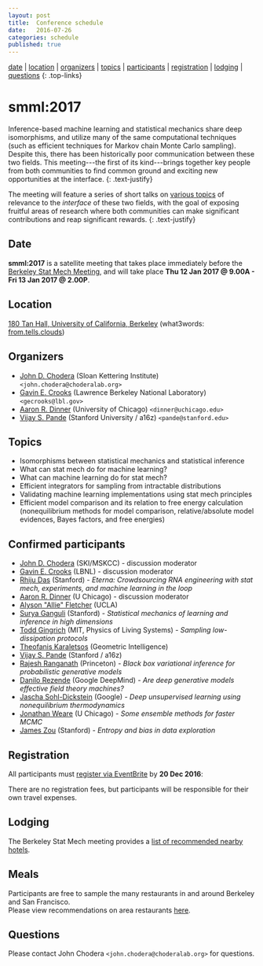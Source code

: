 ```yaml
---
layout: post
title:  Conference schedule
date:   2016-07-26
categories: schedule
published: true
---
```


[date](#date) | [location](#location) | [organizers](#organizers) | [topics](#topics) | [participants](#invited-participants) | [registration](#registration) | [lodging](#lodging) | [questions](#questions)
{: .top-links}

# smml:2017

Inference-based machine learning and statistical mechanics share deep isomorphisms, and utilize many of the same computational techniques (such as efficient techniques for Markov chain Monte Carlo sampling).
Despite this, there has been historically poor communication between these two fields.
This meeting---the first of its kind---brings together key people from both communities to find common ground and exciting new opportunities at the interface.
{: .text-justify}

The meeting will feature a series of short talks on [various topics](#topics) of relevance to the *interface* of these two fields, with the goal of exposing fruitful areas of research where both communities can make significant contributions and reap significant rewards.
{: .text-justify}

## Date
<a name="date"></a>

**smml:2017** is a satellite meeting that takes place immediately before the [Berkeley Stat Mech Meeting](http://gold.cchem.berkeley.edu/statmech/current-meeting.html), and will take place **Thu 12 Jan 2017 @ 9.00A - Fri 13 Jan 2017 @ 2.00P**.

## Location
<a name="location"></a>

[180 Tan Hall, University of California, Berkeley](https://goo.gl/maps/nBgw7u7isWs)  (what3words: [from.tells.clouds](http://w3w.co/from.tells.clouds))

## Organizers
<a name="organizers"></a>

* [John D. Chodera](http://choderalab.org) (Sloan Kettering Institute) `<john.chodera@choderalab.org>`
* [Gavin E. Crooks](http://threeplusone.com/gec/) (Lawrence Berkeley National Laboratory) `<gecrooks@lbl.gov>`
* [Aaron R. Dinner](http://dinner-group.uchicago.edu/) (University of Chicago) `<dinner@uchicago.edu>`
* [Vijay S. Pande](https://pande.stanford.edu/) (Stanford University / a16z) `<pande@stanford.edu>`

## Topics
<a name="topics"></a>

* Isomorphisms between statistical mechanics and statistical inference
* What can stat mech do for machine learning?
* What can machine learning do for stat mech?
* Efficient integrators for sampling from intractable distributions
* Validating machine learning implementations using stat mech principles
* Efficient model comparison and its relation to free energy calculation (nonequilibrium methods for model comparison, relative/absolute model evidences, Bayes factors, and free energies)

## Confirmed participants
<a name="confirmed-participants"></a>

* [John D. Chodera](http://choderalab.org) (SKI/MSKCC) - discussion moderator
* [Gavin E. Crooks](http://threeplusone.com) (LBNL) - discussion moderator
* [Rhiju Das](https://daslab.stanford.edu/) (Stanford) - *Eterna: Crowdsourcing RNA engineering with stat mech, experiments, and machine learning in the loop*
* [Aaron R. Dinner](http://dinner-group.uchicago.edu/) (U Chicago) - discussion moderator
* [Alyson "Allie" Fletcher](http://www.stat.ucla.edu/~akfletcher/) (UCLA)
* [Surya Ganguli](https://ganguli-gang.stanford.edu/) (Stanford) - *Statistical mechanics of learning and inference in high dimensions*
* [Todd Gingrich](http://www.mit.edu/~toddging/) (MIT, Physics of Living Systems) - *Sampling low-dissipation protocols*
* [Theofanis Karaletsos](https://twitter.com/Tkaraletsos) (Geometric Intelligence)
* [Vijay S. Pande](https://pande.stanford.edu/) (Stanford / a16z)
* [Rajesh Ranganath](https://www.cs.princeton.edu/~rajeshr/) (Princeton) - *Black box variational inference for probabilistic generative models*
* [Danilo Rezende](https://twitter.com/deepspiker) (Google DeepMind) - *Are deep generative models effective field theory machines?*
* [Jascha Sohl-Dickstein](http://www.sohldickstein.com/) (Google) - *Deep unsupervised learning using nonequilibrium thermodynamics*
* [Jonathan Weare](https://galton.uchicago.edu/faculty/weare.shtml) (U Chicago) - *Some ensemble methods for faster MCMC*
* [James Zou](https://sites.google.com/site/jamesyzou/) (Stanford) - *Entropy and bias in data exploration*

## Registration
<a name="registration"></a>

All participants must [register via EventBrite](https://www.eventbrite.com/e/smml2017-tickets-26819698440) by **20 Dec 2016**:

There are no registration fees, but participants will be responsible for their own travel expenses.

## Lodging
<a name="lodging"></a>

The Berkeley Stat Mech meeting provides a [list of recommended nearby hotels](http://gold.cchem.berkeley.edu/statmech/hotel-accommodations.html).

## Meals
<a name="meals"></a>

Participants are free to sample the many restaurants in and around Berkeley and San Francisco.  
Please view recommendations on area restaurants [here](http://gold.cchem.berkeley.edu/statmech/recommended-restaurants.html).

## Questions
<a name="questions"></a>

Please contact John Chodera `<john.chodera@choderalab.org>` for questions.
